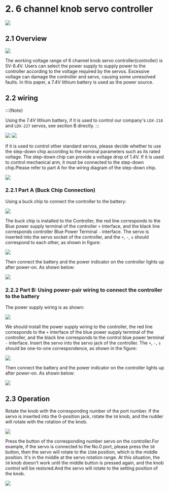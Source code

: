 # 2. 6 channel knob servo controller

<img src="../_static/media/chapter_2/image2.jpeg" class="common_img" />

## 2.1 Overview

<img src="../_static/media/chapter_2/image3.jpeg" class="common_img" />

The working voltage range of 6 channel knob servo controller(controller) is 5V-8.4V. Users can select the power supply to supply power to the controller according to the voltage required by the servos. Excessive voltage can damage the controller and servo, causing some unresolved faults. In this paper, a 7.4V lithium battery is used as the power source.

## 2.2 wiring

:::{Note}

Using the 7.4V lithium battery, if it is used to control our company's `LDX-218` and `LDX-227` servos, see section B directly.
:::

<img src="../_static/media/chapter_2/image4.jpeg" class="common_img" />

<img src="../_static/media/chapter_2/image5.jpeg" class="common_img" />

If it is used to control other standard servos, please decide whether to use the step-down chip according to the nominal parameters such as its rated voltage. The step-down chip can provide a voltage drop of 1.4V. If it is used to control mechanical arm, it must be connected to the step-down chip.Please refer to part A for the wiring diagram of the step-down chip.

<img src="../_static/media/chapter_2/image6.png" class="common_img" />

### 2.2.1 Part A (Buck Chip Connection)

Using a buck chip to connect the controller to the battery:

<img src="../_static/media/chapter_2/image7.png" class="common_img" />

The buck chip is installed to the Controller, the red line corresponds to the Blue power supply terminal of the controller `+` interface, and the black line corresponds controller Blue Power Terminal `-` interface. The servo is inserted into the servo socket of the controller, and the `+`, `-`, `s` should correspond to each other, as shown in figure:

<img src="../_static/media/chapter_2/image8.png" class="common_img" />

Then connect the battery and the power indicator on the controller lights up after power-on. As shown below:

<img src="../_static/media/chapter_2/image9.png" class="common_img" />

### 2.2.2 Part B: Using power-pair wiring to connect the controller to the battery

The power supply wiring is as shown:

<img src="../_static/media/chapter_2/image10.png" class="common_img" />

We should install the power supply wiring to the controller, the red line corresponds to the `+` interface of the blue power supply terminal of the controller, and the black line corresponds to the control blue power terminal `-` interface. Insert the servo into the servo jack of the controller. The `+`, `-`, `s` should be one-to-one correspondence, as shown in the figure:

<img src="../_static/media/chapter_2/image11.png" class="common_img" />

Then connect the battery and the power indicator on the controller lights up after power-on. As shown below:

<img src="../_static/media/chapter_2/image12.png" class="common_img" />

## 2.3 Operation

Rotate the knob with the corresponding number of the port number. If the servo is inserted into the 0-position jack, rotate the `S0` knob, and the rudder will rotate with the rotation of the knob.

<img src="../_static/media/chapter_2/image13.png" class="common_img" />

Press the button of the corresponding number servo on the controller.For example, if the servo is connected to the No.0 port, please press the `S0` button, then the servo will rotate to the `1500` position, which is the middle position. It's in the middle at the servo rotation range. At this situation, the `S0` knob doesn't work until the middle button is pressed again, and the knob control will be restored.And the servo will rotate to the setting position of the knob.

<img src="../_static/media/chapter_2/image14.png" class="common_img" />